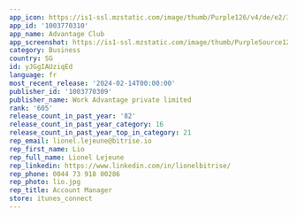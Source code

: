 ```yaml
---
app_icon: https://is1-ssl.mzstatic.com/image/thumb/Purple126/v4/de/e2/3a/dee23abc-c6f8-f4d9-8872-59f9d4f75d7a/AppIcon-0-0-1x_U007emarketing-0-8-0-sRGB-85-220.png/1024x1024bb.png
app_id: '1003770310'
app_name: Advantage Club
app_screenshot: https://is1-ssl.mzstatic.com/image/thumb/PurpleSource126/v4/a4/44/72/a444728e-81c1-1584-3424-0777ef8fbb5e/8e061f28-7aa0-416c-b48f-c73403118db1_5.5-01.jpg/1242x2208bb.png
category: Business
country: SG
id: yJGgIAUziqEd
language: fr
most_recent_release: '2024-02-14T00:00:00'
publisher_id: '1003770309'
publisher_name: Work Advantage private limited
rank: '605'
release_count_in_past_year: '82'
release_count_in_past_year_category: 16
release_count_in_past_year_top_in_category: 21
rep_email: lionel.lejeune@bitrise.io
rep_first_name: Lio
rep_full_name: Lionel Lejeune
rep_linkedin: https://www.linkedin.com/in/lionelbitrise/
rep_phone: 0044 73 918 00286
rep_photo: lio.jpg
rep_title: Account Manager
store: itunes_connect
---
```

